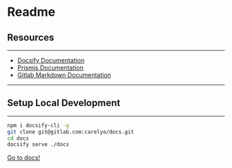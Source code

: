 # Readme

## Resources

---

- [Docsify Documentation](https://docsify.js.org/#/)
- [Prismjs Documentation](https://prismjs.com/index.html)
- [Gitlab Markdown Documentation](https://docs.gitlab.com/ee/user/markdown.html#gitlab-flavored-markdown)

---

## Setup Local Development

---

```bash
npm i docsify-cli -g
git clone git@gitlab.com:carelyo/docs.git
cd docs
docsify serve ./docs
```

[Go to docs!](https://carelyo.gitlab.io/docs/#/)